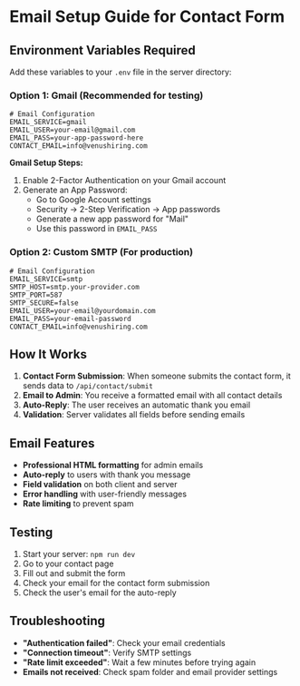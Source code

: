# Email Setup Guide for Contact Form

## Environment Variables Required

Add these variables to your `.env` file in the server directory:

### Option 1: Gmail (Recommended for testing)

```env
# Email Configuration
EMAIL_SERVICE=gmail
EMAIL_USER=your-email@gmail.com
EMAIL_PASS=your-app-password-here
CONTACT_EMAIL=info@venushiring.com
```

**Gmail Setup Steps:**
1. Enable 2-Factor Authentication on your Gmail account
2. Generate an App Password:
   - Go to Google Account settings
   - Security → 2-Step Verification → App passwords
   - Generate a new app password for "Mail"
   - Use this password in `EMAIL_PASS`

### Option 2: Custom SMTP (For production)

```env
# Email Configuration
EMAIL_SERVICE=smtp
SMTP_HOST=smtp.your-provider.com
SMTP_PORT=587
SMTP_SECURE=false
EMAIL_USER=your-email@yourdomain.com
EMAIL_PASS=your-email-password
CONTACT_EMAIL=info@venushiring.com
```

## How It Works

1. **Contact Form Submission**: When someone submits the contact form, it sends data to `/api/contact/submit`
2. **Email to Admin**: You receive a formatted email with all contact details
3. **Auto-Reply**: The user receives an automatic thank you email
4. **Validation**: Server validates all fields before sending emails

## Email Features

- **Professional HTML formatting** for admin emails
- **Auto-reply** to users with thank you message
- **Field validation** on both client and server
- **Error handling** with user-friendly messages
- **Rate limiting** to prevent spam

## Testing

1. Start your server: `npm run dev`
2. Go to your contact page
3. Fill out and submit the form
4. Check your email for the contact form submission
5. Check the user's email for the auto-reply

## Troubleshooting

- **"Authentication failed"**: Check your email credentials
- **"Connection timeout"**: Verify SMTP settings
- **"Rate limit exceeded"**: Wait a few minutes before trying again
- **Emails not received**: Check spam folder and email provider settings
